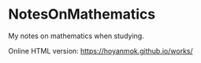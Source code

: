 # NotesOnMathematics
My notes on mathematics when studying. 

Online HTML version: https://hoyanmok.github.io/works/
